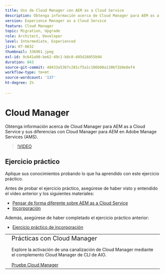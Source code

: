 ```yaml
---
title: Uso de Cloud Manager con AEM as a Cloud Service
description: Obtenga información acerca de Cloud Manager para AEM as a Cloud Service y sus diferencias con Cloud Manager para AEM en Adobe Manage Services (AMS).
version: Experience Manager as a Cloud Service
feature: Cloud Manager
topic: Migration, Upgrade
role: Architect, Developer
level: Intermediate, Experienced
jira: KT-8632
thumbnail: 336961.jpeg
exl-id: 9c641a90-be62-49c1-b8c0-d45d26055b94
duration: 843
source-git-commit: 48433a5367c281cf5a1c106b08a1306f1b0e8ef4
workflow-type: tm+mt
source-wordcount: '137'
ht-degree: 2%

---
```


# Cloud Manager

Obtenga información acerca de Cloud Manager para AEM as a Cloud Service y sus diferencias con Cloud Manager para AEM en Adobe Manage Services (AMS).

>[!VIDEO](https://video.tv.adobe.com/v/3453898?quality=12&learn=on&captions=spa)

## Ejercicio práctico

Aplique sus conocimientos probando lo que ha aprendido con este ejercicio práctico.

Antes de probar el ejercicio práctico, asegúrese de haber visto y entendido el vídeo anterior y los siguientes materiales:

+ [Pensar de forma diferente sobre AEM as a Cloud Service](./introduction.md)
+ [Incorporación](./onboarding.md)

Además, asegúrese de haber completado el ejercicio práctico anterior:

+ [Ejercicio práctico de incorporación](./onboarding.md#hands-on-exercise)

<table style="border-width:0">
    <tr>
        <td style="width:150px">
            <a  rel="noreferrer"
                target="_blank"
                href="https://github.com/adobe/aem-cloud-engineering-video-series-exercises/tree/session4-cloud-manager#bootcamp-session-4-cloud-manager-develop-and-deploy
"><img alt="Repositorio de GitHub de ejercicios prácticos" src="./assets/github.png"/>
            </a>        
        </td>
        <td style="width:100%;margin-bottom:1rem;">
            <div style="font-size:1.25rem;font-weight:400;">Prácticas con Cloud Manager</div>
            <p style="margin:1rem 0">
                Explore la activación de una canalización de Cloud Manager mediante el complemento Cloud Manager de CLI de AIO.
            </p>
            <a  rel="noreferrer"
                target="_blank"
                href="https://github.com/adobe/aem-cloud-engineering-video-series-exercises/tree/session4-cloud-manager#bootcamp-session-4-cloud-manager-develop-and-deploy
" class="spectrum-Button spectrum-Button--primary spectrum-Button--sizeM">
                <span class="spectrum-Button-label has-no-wrap has-text-weight-bold">Pruebe Cloud Manager</span>
            </a>
        </td>
    </tr>
</table>

